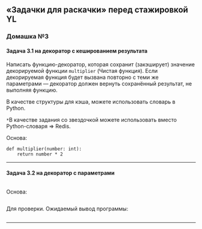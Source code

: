 ## &laquo;Задачки для раскачки&raquo; перед стажировкой YL ##

### Домашка №3 ###

#### Задача 3.1 на декоратор с кешированием результата ####

Написать функцию-декоратор, которая сохранит (закэширует) значение декорируемой
функции `multiplier` (Чистая функция). Если декорируемая функция будет вызвана
повторно с теми же параметрами&nbsp;&mdash; декоратор должен вернуть сохранённый
результат, не выполняя функцию.

В качестве структуры для кэша, можете использовать словарь в Python.

`*`В качестве задания со звездочкой можете использовать вместо Python-словаря => Redis.

Основа:

```text
def multiplier(number: int):
    return number * 2
```

----

#### Задача 3.2 на декоратор с параметрами ####

```text
```

Основа:

```text
```

Для проверки. Ожидаемый вывод программы:

```text
```

----
